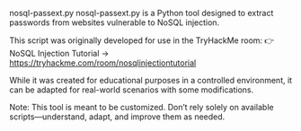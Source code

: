 nosql-passext.py
nosql-passext.py is a Python tool designed to extract passwords from websites vulnerable to NoSQL injection.

This script was originally developed for use in the TryHackMe room:
👉 NoSQL Injection Tutorial -> https://tryhackme.com/room/nosqlinjectiontutorial

While it was created for educational purposes in a controlled environment, it can be adapted for real-world scenarios with some modifications.

Note: This tool is meant to be customized. Don’t rely solely on available scripts—understand, adapt, and improve them as needed.

